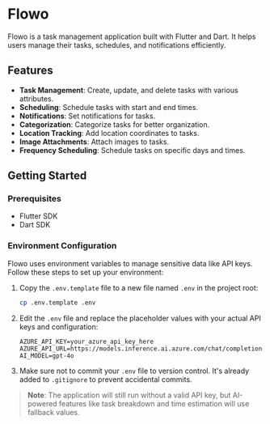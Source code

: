 # Flowo

Flowo is a task management application built with Flutter and Dart. It helps users manage their tasks, schedules, and notifications efficiently.

## Features

- **Task Management**: Create, update, and delete tasks with various attributes.
- **Scheduling**: Schedule tasks with start and end times.
- **Notifications**: Set notifications for tasks.
- **Categorization**: Categorize tasks for better organization.
- **Location Tracking**: Add location coordinates to tasks.
- **Image Attachments**: Attach images to tasks.
- **Frequency Scheduling**: Schedule tasks on specific days and times.

## Getting Started

### Prerequisites

- Flutter SDK
- Dart SDK

### Environment Configuration

Flowo uses environment variables to manage sensitive data like API keys. Follow these steps to set up your environment:

1. Copy the `.env.template` file to a new file named `.env` in the project root:
   ```bash
   cp .env.template .env
   ```

2. Edit the `.env` file and replace the placeholder values with your actual API keys and configuration:
   ```
   AZURE_API_KEY=your_azure_api_key_here
   AZURE_API_URL=https://models.inference.ai.azure.com/chat/completions
   AI_MODEL=gpt-4o
   ```

3. Make sure not to commit your `.env` file to version control. It's already added to `.gitignore` to prevent accidental commits.

> **Note**: The application will still run without a valid API key, but AI-powered features like task breakdown and time estimation will use fallback values.
